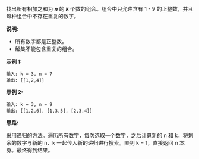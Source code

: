 找出所有相加之和为 **_n_** 的 **_k_** 个数的组合。组合中只允许含有 1 - 9 的正整数，并且每种组合中不存在重复的数字。

**说明:**

- 所有数字都是正整数。
- 解集不能包含重复的组合。 

**示例 1:**

```
输入: k = 3, n = 7
输出: [[1,2,4]]
```

**示例 2:**

```
输入: k = 3, n = 9
输出: [[1,2,6], [1,3,5], [2,3,4]]
```

**思路:**

采用递归的方法。遍历所有数字，每次选取一个数字，之后计算新的 n 和 k，将剩余的数字与新的 n、k 一起传入新的递归进行搜索。直到 k = 1，直接返回 n 本身。最终得到结果。
